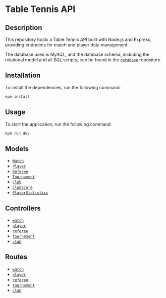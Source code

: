 # Table Tennis API

## Description

This repository hosts a Table Tennis API built with Node.js and Express, providing endpoints for match and player data management.

The database used is MySQL, and the database schema, including the relational model and all SQL scripts, can be found in the [`database`](https://github.com/tomy08/table-tennis-db) repository.

## Installation

To install the dependencies, run the following command:

```sh
npm install
```

## Usage

To start the application, run the following command:

```sh
npm run dev
```

## Models

- [`Match`](src/models/Match.js)
- [`Player`](src/models/Player.js)
- [`Referee`](src/models/Referee.js)
- [`Tournament`](src/models/Tournament.js)
- [`Club`](src/models/Club.js)
- [`ClubScore`](src/models/ClubScore.js)
- [`PlayerStatistics`](src/models/PlayerStatistics.js)

## Controllers

- [`match`](src/controllers/match.js)
- [`player`](src/controllers/player.js)
- [`referee`](src/controllers/referee.js)
- [`tournament`](src/controllers/tournament.js)
- [`club`](src/controllers/club.js)

## Routes

- [`match`](src/routes/match.js)
- [`player`](src/routes/player.js)
- [`referee`](src/routes/referee.js)
- [`tournament`](src/routes/tournament.js)
- [`club`](src/routes/club.js)
